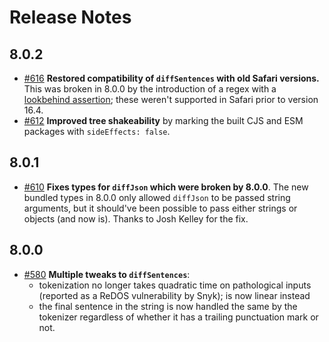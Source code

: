 # Release Notes

## 8.0.2

- [#616](https://github.com/kpdecker/jsdiff/pull/616) **Restored compatibility of `diffSentences` with old Safari versions.** This was broken in 8.0.0 by the introduction of a regex with a [lookbehind assertion](https://developer.mozilla.org/en-US/docs/Web/JavaScript/Reference/Regular_expressions/Lookbehind_assertion); these weren't supported in Safari prior to version 16.4.
- [#612](https://github.com/kpdecker/jsdiff/pull/612) **Improved tree shakeability** by marking the built CJS and ESM packages with `sideEffects: false`.

## 8.0.1

- [#610](https://github.com/kpdecker/jsdiff/pull/610) **Fixes types for `diffJson` which were broken by 8.0.0**. The new bundled types in 8.0.0 only allowed `diffJson` to be passed string arguments, but it should've been possible to pass either strings or objects (and now is). Thanks to Josh Kelley for the fix.

## 8.0.0

- [#580](https://github.com/kpdecker/jsdiff/pull/580) **Multiple tweaks to `diffSentences`**:
  * tokenization no longer takes quadratic time on pathological inputs (reported as a ReDOS vulnerability by Snyk); is now linear instead
  * the final sentence in the string is now handled the same by the tokenizer regardless of whether it has a trailing punctuation mark or not. 
